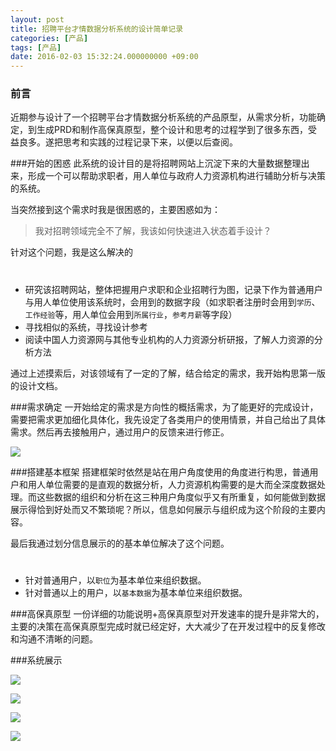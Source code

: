 ```yaml
---
layout: post
title: 招聘平台才情数据分析系统的设计简单记录
categories: [产品]
tags: [产品]
date: 2016-02-03 15:32:24.000000000 +09:00
---
```

### 前言
近期参与设计了一个招聘平台才情数据分析系统的产品原型，从需求分析，功能确定，到生成PRD和制作高保真原型，整个设计和思考的过程学到了很多东西，受益良多。遂把思考和实践的过程记录下来，以便以后查阅。

###开始的困惑
此系统的设计目的是将招聘网站上沉淀下来的大量数据整理出来，形成一个可以帮助求职者，用人单位与政府人力资源机构进行辅助分析与决策的系统。

当突然接到这个需求时我是很困惑的，主要困惑如为：
>我对招聘领域完全不了解，我该如何快速进入状态着手设计？

针对这个问题，我是这么解决的

#
 - 研究该招聘网站，整体把握用户求职和企业招聘行为图，记录下作为普通用户与用人单位使用该系统时，会用到的数据字段（如求职者注册时会用到`学历`、`工作经验`等，用人单位会用到`所属行业`，`参考月薪`等字段）
 - 寻找相似的系统，寻找设计参考
 - 阅读中国人力资源网与其他专业机构的人力资源分析研报，了解人力资源的分析方法

通过上述摸索后，对该领域有了一定的了解，结合给定的需求，我开始构思第一版的设计文档。

###需求确定
一开始给定的需求是方向性的概括需求，为了能更好的完成设计，需要把需求更加细化具体化，我先设定了各类用户的使用情景，并自己给出了具体需求。然后再去接触用户，通过用户的反馈来进行修正。

![](http://i4.buimg.com/7990ef1a220358dc.jpg)

###搭建基本框架
搭建框架时依然是站在用户角度使用的角度进行构思，普通用户和用人单位需要的是直观的数据分析，人力资源机构需要的是大而全深度数据处理。而这些数据的组织和分析在这三种用户角度似乎又有所重复，如何能做到数据展示得恰到好处而又不繁琐呢？所以，信息如何展示与组织成为这个阶段的主要内容。

最后我通过划分信息展示的的基本单位解决了这个问题。

#
 - 针对普通用户，以`职位`为基本单位来组织数据。
 - 针对普通以上的用户，以`基本数据`为基本单位来组织数据。



###高保真原型
一份详细的功能说明+高保真原型对开发速率的提升是非常大的，主要的决策在高保真原型完成时就已经定好，大大减少了在开发过程中的反复修改和沟通不清晰的问题。

###系统展示

![](http://i2.buimg.com/3b7f870b560e0fde.jpg)

![](http://i2.buimg.com/fae01a26b320710b.jpg)

![](http://i2.buimg.com/1c58ea7cadd6d3a6.jpg)

![](http://i2.buimg.com/544086e8bec5aeb3.jpg)






